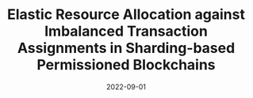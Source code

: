 ---
title: "Elastic Resource Allocation against Imbalanced Transaction Assignments in Sharding-based Permissioned Blockchains"
authors:
- Huawei Huang
- Zhengyu Yue
- Xiaowen Peng
- Liuding He
- Wuhui Chen
- Hong-Ning Dai
- Zibin Zheng
- Song Guo


date: "2022-09-01"
doi: "10.1109/TPDS.2022.3141737"

# Publication type.
# 1 = Conference paper; 2 = Journal article;
# 3 = Preprint Paper; 4 = Report; 5 = Book; 6 = Book section;
# 7 = Thesis; 8 = Patent
publication_types: ["2"]

# Publication name and optional abbreviated publication name.
publication: IEEE Transactions on Parallel and Distributed Systems (TPDS) (CCF-A)
#publication_short: "

url_pdf: https://ieeexplore.ieee.org/abstract/document/9678070
# url_code: ''
# url_dataset: ''
# url_poster: ''
# url_project: ''
# url_slides: ''
# url_video: ''

---